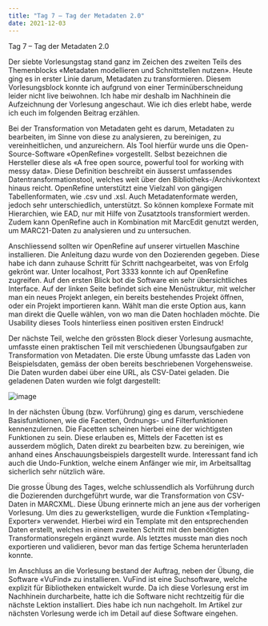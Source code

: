 ```yaml
---
title: "Tag 7 – Tag der Metadaten 2.0"
date: 2021-12-03
---
```

Tag 7 – Tag der Metadaten 2.0

Der siebte Vorlesungstag stand ganz im Zeichen des zweiten Teils des Themenblocks «Metadaten modellieren und Schnittstellen nutzen». Heute ging es in erster Linie darum, 
Metadaten zu transformieren. Diesem Vorlesungsblock konnte ich aufgrund von einer Terminüberschneidung leider nicht live beiwohnen. Ich habe mir deshalb im Nachhinein die 
Aufzeichnung der Vorlesung angeschaut. Wie ich dies erlebt habe, werde ich euch im folgenden Beitrag erzählen. 

Bei der Transformation von Metadaten geht es darum, Metadaten zu bearbeiten, im Sinne von diese zu analysieren, zu bereinigen, zu vereinheitlichen, und anzureichern. Als 
Tool hierfür wurde uns die Open-Source-Software «OpenRefine» vorgestellt. Selbst bezeichnen die Hersteller diese als «A free open source, powerful tool for working with 
messy data». Diese Definition beschreibt ein äusserst umfassendes Datentransformationstool, welches weit über den Bibliotheks-/Archivkontext hinaus reicht. OpenRefine 
unterstützt eine Vielzahl von gängigen Tabellenformaten, wie .csv und .xsl. Auch Metadatenformate werden, jedoch sehr unterschiedlich, unterstützt. So können komplexe 
Formate mit Hierarchien, wie EAD, nur mit Hilfe von Zusatztools transformiert werden. Zudem kann OpenRefine auch in Kombination mit MarcEdit genutzt werden, um MARC21-Daten 
zu analysieren und zu untersuchen. 

Anschliessend sollten wir OpenRefine auf unserer virtuellen Maschine installieren. Die Anleitung dazu wurde von den Dozierenden gegeben. Diese habe ich dann zuhause Schritt 
für Schritt nachgearbeitet, was von Erfolg gekrönt war. Unter localhost, Port 3333 konnte ich auf OpenRefine zugreifen. Auf den ersten Blick bot die Software ein sehr 
übersichtliches Interface. Auf der linken Seite befindet sich eine Menüstruktur, mit welcher man ein neues Projekt anlegen, ein bereits bestehendes Projekt öffnen, oder ein 
Projekt importieren kann. Wählt man die erste Option aus, kann man direkt die Quelle wählen, von wo man die Daten hochladen möchte. Die Usability dieses Tools hinterliess 
einen positiven ersten Eindruck!

Der nächste Teil, welche den grössten Block dieser Vorlesung ausmachte, umfasste einen praktischen Teil mit verschiedenen Übungsaufgaben zur Transformation von Metadaten. 
Die erste Übung umfasste das Laden von Beispielsdaten, gemäss der oben bereits beschriebenen Vorgehensweise. Die Daten wurden dabei über eine URL, als
CSV-Datei geladen. Die geladenen Daten wurden wie folgt dargestellt: 
 
![image](https://user-images.githubusercontent.com/81507183/150653402-5d2eb8ad-839f-48b2-86e3-c8ea8f93a2c5.png)

In der nächsten Übung (bzw. Vorführung) ging es darum, verschiedene Basisfunktionen, wie die Facetten, Ordnungs- und Filterfunktionen kennenzulernen. Die Facetten scheinen
hierbei eine der wichtigsten Funktionen zu sein. Diese erlauben es, Mittels der Facetten ist es ausserdem möglich, Daten direkt zu bearbeiten bzw. zu bereinigen, wie anhand 
eines Anschauungsbeispiels dargestellt wurde. Interessant fand ich auch die Undo-Funktion, welche einem Anfänger wie mir, im Arbeitsalltag sicherlich sehr nützlich wäre. 

Die grosse Übung des Tages, welche schlussendlich als Vorführung durch die Dozierenden durchgeführt wurde, war die Transformation von CSV-Daten in MARCXML. Diese Übung erinnerte mich 
an jene aus der vorherigen Vorlesung. Um dies zu gewerkstelligen, wurde die Funktion «Templating-Exporter» verwendet. Hierbei wird ein Template mit den entsprechenden Daten 
erstellt, welches in einem zweiten Schritt mit den benötigten Transformationsregeln ergänzt wurde. Als letztes musste man dies noch exportieren und validieren, bevor man das 
fertige Schema herunterladen konnte.

Im Anschluss an die Vorlesung bestand der Auftrag, neben der Übung, die Software «VuFind» zu installieren. VuFind ist eine Suchsoftware, welche explizit für Bibliotheken 
entwickelt wurde. Da ich diese Vorlesung erst im Nachhinein durcharbeite, hatte ich die Software nicht rechtzeitig für die nächste Lektion installiert. Dies habe ich nun 
nachgeholt. Im Artikel zur nächsten Vorlesung werde ich im Detail auf diese Software eingehen. 

